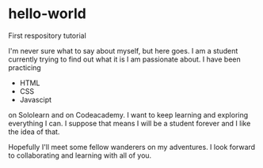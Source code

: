 # hello-world
<html>
<head>First respository tutorial</head>
<body><p>I'm never sure what to say about myself, but here goes. I am a student currently trying to find out what it is I am passionate about. I have been practicing <ul><li>HTML</li> <li>CSS</li> <li>Javascipt</li></ul> on Sololearn and on Codeacademy. I want to keep learning and exploring everything I can. I suppose that means I will be a student forever and I like the idea of that.</p>
<p>Hopefully I'll meet some fellow wanderers on my adventures. I look forward to collaborating and learning with all of you.</p></body>
</html>
